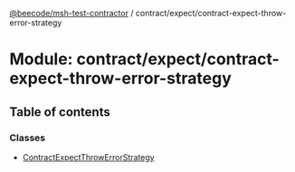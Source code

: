 [@beecode/msh-test-contractor](../README.md) / contract/expect/contract-expect-throw-error-strategy

# Module: contract/expect/contract-expect-throw-error-strategy

## Table of contents

### Classes

- [ContractExpectThrowErrorStrategy](../classes/contract_expect_contract_expect_throw_error_strategy.ContractExpectThrowErrorStrategy.md)

